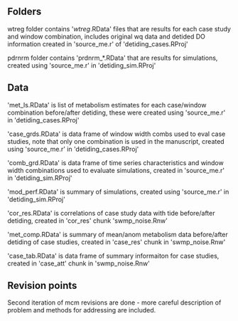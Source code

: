 ## Folders

wtreg folder contains '_wtreg_.RData' files that are results for each case study and window combination, includes original wq data and detided DO information created in 'source_me.r' of 'detiding_cases.RProj'

pdrnrm folder contains 'prdnrm_*.RData' that are results for simulations, created using 'source_me.r' in 'detiding_sim.RProj'

## Data

'met_ls.RData' is list of metabolism estimates for each case/window combination before/after detiding, these were created using 'source_me.r' in 'detiding_cases.RProj'

'case_grds.RData' is data frame of window width combs used to eval case studies, note that only one combination is used in the manuscript, created using 'source_me.r' in 'detiding_cases.RProj'

'comb_grd.RData' is data frame of time series characteristics and window width combinations used to evaluate simulations, created in 'source_me.r' in 'detiding_sim.RProj'

'mod_perf.RData' is summary of simulations, created using 'source_me.r' in 'detiding_sim.RProj'

'cor_res.RData' is correlations of case study data with tide before/after detiding, created in 'cor_res' chunk 'swmp_noise.Rnw'

'met_comp.RData' is summary of mean/anom metabolism data before/after detiding of case studies, created in 'case_res' chunk in 'swmp_noise.Rnw'

'case_tab.RData' is data frame of summary informaiton for case studies, created in 'case_att' chunk in 'swmp_noise.Rnw'

## Revision points

Second iteration of mcm revisions are done - more careful description of problem and methods for addressing are included.
